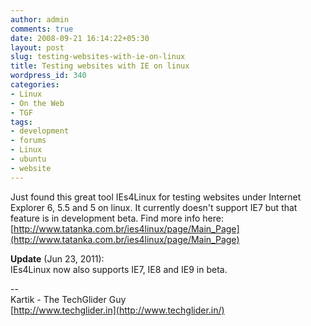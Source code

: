 ```yaml
---
author: admin
comments: true
date: 2008-09-21 16:14:22+05:30
layout: post
slug: testing-websites-with-ie-on-linux
title: Testing websites with IE on linux
wordpress_id: 340
categories:
- Linux
- On the Web
- TGF
tags:
- development
- forums
- Linux
- ubuntu
- website
---
```


Just found this great tool IEs4Linux for testing websites under Internet  Explorer 6, 5.5 and 5 on linux. It currently doesn't support IE7 but  that feature is in development beta. Find more info here:
[http://www.tatanka.com.br/ies4linux/page/Main_Page](http://www.tatanka.com.br/ies4linux/page/Main_Page)

**Update** (Jun 23, 2011):  
IEs4Linux now also supports IE7, IE8 and IE9 in beta.


--  
Kartik - The TechGlider Guy  
[http://www.techglider.in](http://www.techglider.in/)
